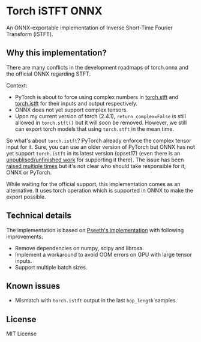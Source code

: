 # Torch iSTFT ONNX

An ONNX-exportable implementation of Inverse Short-Time Fourier Transform (iSTFT).


## Why this implementation?

There are many conflicts in the development roadmaps of torch.onnx and the official ONNX regarding STFT.

Context:
* PyTorch is about to force using complex numbers in [torch.stft](https://pytorch.org/docs/stable/generated/torch.stft.html#torch.stft) and
[torch.istft](https://pytorch.org/docs/stable/generated/torch.istft.html#torch.istft) for their inputs and output respectively.
* ONNX does not yet support complex tensors.
* Upon my current version of torch (2.4.1), `return_complex=False` is still allowed in `torch.stft()` but it will soon be
removed. However, we still can export torch models that using `torch.stft` in the mean time.

So what's about `torch.istft`? PyTorch already enforce the complex tensor input for it. Sure, you can use an older version
of PyTorch but ONNX has not yet support `torch.istft` in its latest version (opset17) (even there is an [unpublised/unfinished work](https://github.com/onnx/onnx/blob/b8baa8446686496da4cc8fda09f2b6fe65c2a02c/onnx/reference/ops/op_stft.py#L77)
for supporting it there). The issue has been [raised multiple times](https://github.com/pytorch/pytorch/issues/81075) but
it's not clear who should take responsible for it, ONNX or PyTorch.

While waiting for the official support, this implementation comes as an alternative. It uses torch operation which is supported
in ONNX to make the export possible.

## Technical details

The implementation is based on [Pseeth's implementation](https://github.com/pseeth/torch-stft) with following improvements:
* Remove dependencies on numpy, scipy and librosa.
* Implement a workaround to avoid OOM errors on GPU with large tensor inputs.
* Support multiple batch sizes.

## Known issues

* Mismatch with `torch.istft` output in the last `hop_length` samples.


## License

MIT License
